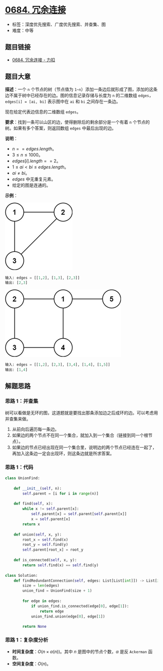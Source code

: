 # [0684. 冗余连接](https://leetcode.cn/problems/redundant-connection/)

- 标签：深度优先搜索、广度优先搜索、并查集、图
- 难度：中等

## 题目链接

- [0684. 冗余连接 - 力扣](https://leetcode.cn/problems/redundant-connection/)

## 题目大意

**描述**：一个 `n` 个节点的树（节点值为 `1~n`）添加一条边后就形成了图，添加的这条边不属于树中已经存在的边。图的信息记录存储与长度为 `n` 的二维数组 `edges`，`edges[i] = [ai, bi]` 表示图中在 `ai` 和 `bi` 之间存在一条边。

现在给定代表边信息的二维数组 `edges`。

**要求**：找到一条可以山区的边，使得删除后的剩余部分是一个有着 `n` 个节点的树。如果有多个答案，则返回数组 `edges` 中最后出现的边。

**说明**：

- $n == edges.length$。
- $3 \le n \le 1000$。
- $edges[i].length == 2$。
- $1 \le ai < bi \le edges.length$。
- $ai ≠ bi$。
- $edges$ 中无重复元素。
- 给定的图是连通的。

**示例**：

![img](../images/20201024068401.png)

```python
输入: edges = [[1,2], [1,3], [2,3]]
输出: [2,3]
```

![img](../images/20201024068402.png)

```python
输入: edges = [[1,2], [2,3], [3,4], [1,4], [1,5]]
输出: [1,4]
```

## 解题思路

### 思路 1：并查集

树可以看做是无环的图，这道题就是要找出那条添加边之后成环的边。可以考虑用并查集来做。

1. 从前向后遍历每一条边。
2. 如果边的两个节点不在同一个集合，就加入到一个集合（链接到同一个根节点）。
3. 如果边的节点已经出现在同一个集合里，说明边的两个节点已经连在一起了，再加入这条边一定会出现环，则这条边就是所求答案。

### 思路 1：代码

```python
class UnionFind:

    def __init__(self, n):
        self.parent = [i for i in range(n)]

    def find(self, x):
        while x != self.parent[x]:
            self.parent[x] = self.parent[self.parent[x]]
            x = self.parent[x]
        return x

    def union(self, x, y):
        root_x = self.find(x)
        root_y = self.find(y)
        self.parent[root_x] = root_y

    def is_connected(self, x, y):
        return self.find(x) == self.find(y)

class Solution:
    def findRedundantConnection(self, edges: List[List[int]]) -> List[int]:
        size = len(edges)
        union_find = UnionFind(size + 1)

        for edge in edges:
            if union_find.is_connected(edge[0], edge[1]):
                return edge
            union_find.union(edge[0], edge[1])

        return None
```

### 思路 1：复杂度分析

- **时间复杂度**：$O(n \times \alpha(n))$。其中 $n$ 是图中的节点个数，$\alpha$ 是反 `Ackerman` 函数。
- **空间复杂度**：$O(n)$。